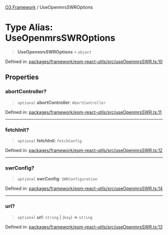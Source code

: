 [O3 Framework](../API.md) / UseOpenmrsSWROptions

# Type Alias: UseOpenmrsSWROptions

> **UseOpenmrsSWROptions** = `object`

Defined in: [packages/framework/esm-react-utils/src/useOpenmrsSWR.ts:10](https://github.com/habeshabro/openmrs-esm-core/blob/main/packages/framework/esm-react-utils/src/useOpenmrsSWR.ts#L10)

## Properties

### abortController?

> `optional` **abortController**: `AbortController`

Defined in: [packages/framework/esm-react-utils/src/useOpenmrsSWR.ts:11](https://github.com/habeshabro/openmrs-esm-core/blob/main/packages/framework/esm-react-utils/src/useOpenmrsSWR.ts#L11)

***

### fetchInit?

> `optional` **fetchInit**: `FetchConfig`

Defined in: [packages/framework/esm-react-utils/src/useOpenmrsSWR.ts:12](https://github.com/habeshabro/openmrs-esm-core/blob/main/packages/framework/esm-react-utils/src/useOpenmrsSWR.ts#L12)

***

### swrConfig?

> `optional` **swrConfig**: `SWRConfiguration`

Defined in: [packages/framework/esm-react-utils/src/useOpenmrsSWR.ts:14](https://github.com/habeshabro/openmrs-esm-core/blob/main/packages/framework/esm-react-utils/src/useOpenmrsSWR.ts#L14)

***

### url?

> `optional` **url**: `string` \| (`key`) => `string`

Defined in: [packages/framework/esm-react-utils/src/useOpenmrsSWR.ts:13](https://github.com/habeshabro/openmrs-esm-core/blob/main/packages/framework/esm-react-utils/src/useOpenmrsSWR.ts#L13)
